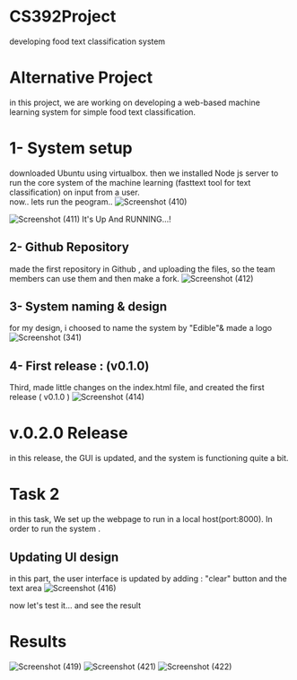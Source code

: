 # CS392Project
developing food text classification system
# Alternative Project
in this project, we are working on developing a web-based machine learning system for simple food text classification.


# 1- System setup
downloaded Ubuntu using virtualbox.
then we installed Node js server to run the core system of the 
machine learning (fasttext tool for text classification) on input from a user.    
now.. lets run the peogram..
![Screenshot (410)](https://user-images.githubusercontent.com/103973138/169721631-99f1d9e0-cc7a-4e0c-97ef-4caa0e58a128.png)


![Screenshot (411)](https://user-images.githubusercontent.com/103973138/169721679-f10ddb6f-52b0-41c1-b9f1-2ebe7f5de2a6.png)
It's Up And RUNNING...!

## 2- Github Repository
made the first repository in Github , and uploading the files, so the team members can use them and then make a fork.
![Screenshot (412)](https://user-images.githubusercontent.com/103973138/169721930-ff457371-c5bb-4dc4-a00d-7242b292346c.png)

## 3- System naming & design
for my design, i choosed to name the system by "Edible"& made a logo 
![Screenshot (341)](https://user-images.githubusercontent.com/103973138/169722956-ede69533-83b6-40ee-8211-b6fc95ba2790.png)



## 4- First release : (v0.1.0)
Third, made little changes on the index.html file, and created the first release ( v0.1.0 ) 
![Screenshot (414)](https://user-images.githubusercontent.com/103973138/169722519-6ea76016-fbf7-40de-9c80-2fa1b879a94b.png)



# v.0.2.0 Release
in this release, the GUI is updated, and the system is functioning quite a bit.

# Task 2
in this task, We set up the webpage to run in a local host(port:8000). In order to run the system .

## Updating UI design 
in this part, the user interface is updated by adding : "clear" button and the text area
![Screenshot (416)](https://user-images.githubusercontent.com/103973138/169725982-71b9889d-fef7-45df-a42f-a4391a59dd26.png)

now let's test it...
and see the result 
# Results
![Screenshot (419)](https://user-images.githubusercontent.com/103973138/170168887-ec5487d7-138a-421c-b474-9bf3701a694a.png)
![Screenshot (421)](https://user-images.githubusercontent.com/103973138/170169293-4bf3e759-30e1-4ce8-a968-ed43c20901ce.png)
![Screenshot (422)](https://user-images.githubusercontent.com/103973138/170169470-94d1c011-4e56-4387-aa8e-eb37e56be3d9.png)


